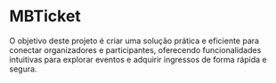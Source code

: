 # MBTicket
O objetivo deste projeto é criar uma solução prática e eficiente para conectar organizadores e participantes, oferecendo funcionalidades intuitivas para explorar eventos e adquirir ingressos de forma rápida e segura.
